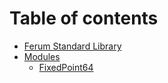# Table of contents

* [Ferum Standard Library](README.md)
* [Modules](doc/README.md)
  * [FixedPoint64](doc/fixed\_point\_64.md)
